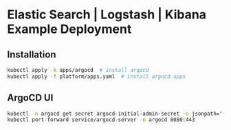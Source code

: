 # Elastic Search | Logstash | Kibana Example Deployment

## Installation

```bash
kubectl apply -k apps/argocd  # install argocd
kubectl apply -f platform/apps.yaml  # install argocd apps
```

## ArgoCD UI

```bash
kubectl -n argocd get secret argocd-initial-admin-secret -o jsonpath="{.data.password}" | base64 -d; echo
kubectl port-forward service/argocd-server -n argocd 8080:443
```
